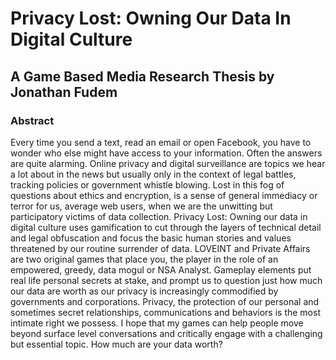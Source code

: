 # Privacy Lost: Owning Our Data In Digital Culture
## A Game Based Media Research Thesis by Jonathan Fudem

### Abstract
Every time you send a text, read an email or open Facebook, you have to wonder who else might have access to your information. Often the answers are quite alarming.
Online privacy and digital surveillance are topics we hear a lot about in the news but usually only in the context of legal battles, tracking policies or government whistle blowing. Lost in this fog of questions about ethics and encryption, is a sense of general immediacy or terror for us, average web users, when we are the unwitting but participatory victims of data collection.
Privacy Lost: Owning our data in digital culture uses gamification to cut through the layers of technical detail and legal obfuscation and focus the basic human stories and values threatened by our routine surrender of data. LOVEINT and Private Affairs are two original games that place you, the player in the role of an empowered, greedy, data mogul or NSA Analyst. Gameplay elements put real life personal secrets at stake, and prompt us to question just how much our data are worth as our privacy is increasingly commodified by governments and corporations.
Privacy, the protection of our personal and sometimes secret relationships, communications and behaviors is the most intimate right we possess. I hope that my games can help people move beyond surface level conversations and critically engage with a challenging but essential topic.
How much are your data worth?
